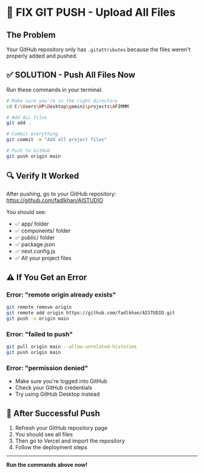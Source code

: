 # 🔧 FIX GIT PUSH - Upload All Files

## The Problem
Your GitHub repository only has `.gitattributes` because the files weren't properly added and pushed.

## ✅ SOLUTION - Push All Files Now

Run these commands in your terminal:

```bash
# Make sure you're in the right directory
cd C:\Users\HP\Desktop\gemini\projects\AFIMMM

# Add ALL files
git add .

# Commit everything
git commit -m "Add all project files"

# Push to GitHub
git push origin main
```

## 🔍 Verify It Worked

After pushing, go to your GitHub repository:
https://github.com/fadlkhan/AISTUDIO

You should see:
- ✅ app/ folder
- ✅ components/ folder
- ✅ public/ folder
- ✅ package.json
- ✅ next.config.js
- ✅ All your project files

## ⚠️ If You Get an Error

### Error: "remote origin already exists"
```bash
git remote remove origin
git remote add origin https://github.com/fadlkhan/AISTUDIO.git
git push -u origin main
```

### Error: "failed to push"
```bash
git pull origin main --allow-unrelated-histories
git push origin main
```

### Error: "permission denied"
- Make sure you're logged into GitHub
- Check your GitHub credentials
- Try using GitHub Desktop instead

## 📝 After Successful Push

1. Refresh your GitHub repository page
2. You should see all files
3. Then go to Vercel and import the repository
4. Follow the deployment steps

---

**Run the commands above now!**
